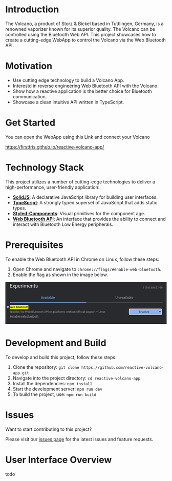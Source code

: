 

# Introduction

The Volcano, a product of Storz & Bickel based in Tuttlingen, Germany, is a renowned vaporizer known for its superior quality. The Volcano can be controlled using the Bluetooth Web API. This project showcases how to create a cutting-edge WebApp to control the Volcano via the Web Bluetooth API.

# Motivation

- Use cutting edge technology to build a Volcano App.
- Interestd in reverse engineering Web Bluetooth API with the Volcano. 
- Show how a reactive application is the better choice for Bluetooth communication.
- Showcase a clean intuitive API written in TypeScript.

# Get Started

You can open the WebApp using this Link and connect your Volcano

https://firsttris.github.io/reactive-volcano-app/

# Technology Stack

This project utilizes a number of cutting-edge technologies to deliver a high-performance, user-friendly application:

- **[SolidJS](https://www.solidjs.com/)**: A declarative JavaScript library for building user interfaces.
- **[TypeScript](https://www.typescriptlang.org/)**: A strongly typed superset of JavaScript that adds static types.
- **[Styled-Components](https://styled-components.com/)**: Visual primitives for the component age.
- **[Web Bluetooth API](https://developer.mozilla.org/en-US/docs/Web/API/Web_Bluetooth_API)**: An interface that provides the ability to connect and interact with Bluetooth Low Energy peripherals.

# Prerequisites

To enable the Web Bluetooth API in Chrome on Linux, follow these steps:

1. Open Chrome and navigate to `chrome://flags/#enable-web-bluetooth`.
2. Enable the flag as shown in the image below.

![Enabling Web Bluetooth API in Chrome](/docs/web-bluetooth-api.png)

# Development and Build

To develop and build this project, follow these steps:

1. Clone the repository: `git clone https://github.com/reactive-volcano-app.git`
2. Navigate into the project directory: `cd reactive-volcano-app`
3. Install the dependencies: `npm install`
5. Start the development server: `npm run dev`
6. To build the project, use: `npm run build`

# Issues

Want to start contributing to this project? 

Please visit our [issues page](https://github.com/firsttris/reactive-volcano-app/issues) for the latest issues and feature requests.

# User Interface Overview

todo